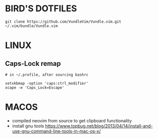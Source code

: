 BIRD'S DOTFILES
===============

```
git clone https://github.com/VundleVim/Vundle.vim.git ~/.vim/bundle/Vundle.vim
```

LINUX
=====

Caps-Lock remap
---

```
# in ~/.profile, after sourcing bashrc

setxkbmap -option 'caps:ctrl_modifier'
xcape -e 'Caps_Lock=Escape'
```

MACOS
=====

- compiled neovim from source to get clipboard functionality
- install gnu tools https://www.topbug.net/blog/2013/04/14/install-and-use-gnu-command-line-tools-in-mac-os-x/
